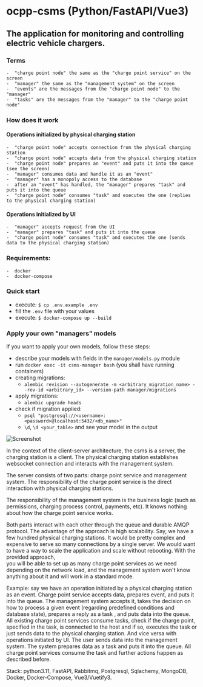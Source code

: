 # ocpp-csms (Python/FastAPI/Vue3)

## The application for monitoring and controlling electric vehicle chargers.

### Terms

    -  "charge point node" the same as the "charge point service" on the screen
    -  "manager" the same as the "management system" on the screen
    -  "events" are the messages from the "charge point node" to the "manager"
    -  "tasks" are the messages from the "manager" to the "charge point node"

### How does it work

#### Operations initialized by physical charging station

    -  "charge point node" accepts connection from the physical charging station
    -  "charge point node" accepts data from the physical charging station
    -  "charge point node" prepares an "event" and puts it into the queue (see the screen)
    -  "manager" consumes data and handle it as an "event"
    -  "manager" has a monopoly access to the database
    -  after an "event" has handled, the "manager" prepares "task" and puts it into the queue
    -  "charge point node" consumes "task" and executes the one (replies to the physical charging station)

#### Operations initialized by UI

    -  "manager" accepts request from the UI
    -  "manager" prepares "task" and puts it into the queue
    -  "charge point node" consumes "task" and executes the one (sends data to the physical charging station)

### Requirements:

    -  docker
    -  docker-compose

### Quick start

- execute: ```$ cp .env.example .env```
- fill the `.env` file with your values
- execute: ```$ docker-compose up --build```

### Apply your own "managers" models

If you want to apply your own models, follow these steps:

- describe your models with fields in the `manager/models.py` module
- run `docker exec -it csms-manager bash` (you shall have running containers)
- creating migrations:
    - `alembic revision --autogenerate -m <arbitrary_migration_name> --rev-id <arbitrary_id> --version-path manager/migrations`
- apply migrations:
    - `alembic upgrade heads`
- check if migration applied:
    - `psql "postgresql://<username>:<password>@localhost:5432/<db_name>"`
    - `\d`, `\d <your_table>` and see your model in the output

![Screenshot](https://github.com/heroyooki/ocpp-csms/assets/17108549/4ab76f0c-07b4-4d7d-a7a3-06573bfc2199)

In the context of the client-server architecture, the csms is a server, the charging station is a client.
The physical charging station establishes websocket connection and interacts with the management system.

The server consists of two parts: charge point service and management system.
The responsibility of the charge point service is the direct interaction with physical charging stations.

The responsibility of the management system is the business logic (such as permissions, charging process control,
payments, etc).
It knows nothing about how the charge point service works.

Both parts interact with each other through the queue and durable AMQP protocol.
The advantage of the approach is high scalability. Say, we have a few hundred physical charging stations.
It would be pretty complex and expensive to serve so many connections by a single server.
We would want to have a way to scale the application and scale without rebooting. With the provided approach,  
you will be able to set up as many charge point services as we need depending on the network load, and the management
system won't know
anything about it and will work in a standard mode.

Example: say we have an operation initiated by a physical charging station as an event.
Charge point service accepts data, prepares event, and puts it into the queue. The management system accepts it,
takes the decision on how to process a given event (regarding predefined conditions and database state), prepares a
reply as a task
, and puts data into the queue. All existing charge point services consume tasks, check if the charge point, specified
in the task,
is connected to the host and if so, executes the task or just sends data to the physical charging station.
And vice versa with operations initiated by UI. The user sends data into the management system. The system prepares data
as a task and puts it into the queue. All charge point services consume the task and further actions happen
as described before.

Stack: python3.11, FastAPI, Rabbitmq, Postgresql, Sqlachemy, MongoDB, Docker, Docker-Compose, Vue3/Vuetify3.

